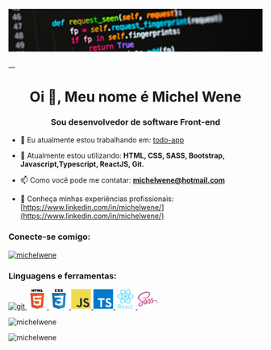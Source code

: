 ![Bem vindo ao Dev Wene!](https://github.com/michelwene/michelwene/blob/main/Header.png)

__

<h1 align="center">Oi 👋, Meu nome é Michel Wene</h1>
<h3 align="center">Sou desenvolvedor de software Front-end</h3>

- 🔭 Eu atualmente estou trabalhando em: [todo-app](https://github.com/michelwene/todo-app)

- 🌱 Atualmente estou utilizando: **HTML, CSS, SASS, Bootstrap, Javascript,Typescript, ReactJS, Git.**

- 📫 Como você pode me contatar: **michelwene@hotmail.com**

- 📄 Conheça minhas experiências profissionais: [https://www.linkedin.com/in/michelwene/](https://www.linkedin.com/in/michelwene/)


<h3 align="left">Conecte-se comigo:</h3>
<p align="left">
<a href="https://linkedin.com/in/michelwene" target="blank"><img align="center" src="https://raw.githubusercontent.com/rahuldkjain/github-profile-readme-generator/master/src/images/icons/Social/linked-in-alt.svg" alt="michelwene" height="30" width="40" /></a>
</p>

<h3 align="left">Linguagens e ferramentas:</h3>
<p align="left"> <a href="https://git-scm.com/" target="_blank" rel="noreferrer"> <img src="https://www.vectorlogo.zone/logos/git-scm/git-scm-icon.svg" alt="git" width="40" height="40"/> </a> <a href="https://www.w3.org/html/" target="_blank" rel="noreferrer"> <img src="https://raw.githubusercontent.com/devicons/devicon/master/icons/html5/html5-original-wordmark.svg" alt="html5" width="40" height="40"/> </a> <a href="https://www.w3schools.com/css/" target="_blank" rel="noreferrer"> <img src="https://raw.githubusercontent.com/devicons/devicon/master/icons/css3/css3-original-wordmark.svg" alt="css3" width="40" height="40"/> </a>   <a href="https://developer.mozilla.org/en-US/docs/Web/JavaScript" target="_blank" rel="noreferrer"> <img src="https://raw.githubusercontent.com/devicons/devicon/master/icons/javascript/javascript-original.svg" alt="javascript" width="40" height="40"/>  </a> <a href="https://www.typescriptlang.org/" target="_blank" rel="noreferrer"> <img src="https://raw.githubusercontent.com/devicons/devicon/master/icons/typescript/typescript-original.svg" alt="typescript" width="40" height="40"/> </a> <a href="https://reactjs.org/" target="_blank" rel="noreferrer"> <img src="https://raw.githubusercontent.com/devicons/devicon/master/icons/react/react-original-wordmark.svg" alt="react" width="40" height="40"/> </a> <a href="https://sass-lang.com" target="_blank" rel="noreferrer"> <img src="https://raw.githubusercontent.com/devicons/devicon/master/icons/sass/sass-original.svg" alt="sass" width="40" height="40"/> </a></p>

<p><img align="left" src="https://github-readme-stats.vercel.app/api/top-langs?username=michelwene&show_icons=true&theme=dark&hide_border=true&locale=en&layout=compact" alt="michelwene" />
&nbsp;
  <p><img align="left" src="https://github-readme-streak-stats.herokuapp.com/?user=michelwene&theme=dark" alt="michelwene" /></p>
</p>


